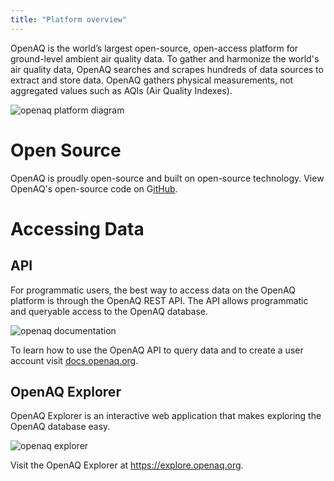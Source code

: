 ```yaml
---
title: "Platform overview"
---
```


OpenAQ is the world’s largest open-source, open-access platform for ground-level ambient air quality data. To gather and harmonize the world's air quality data, OpenAQ searches and scrapes hundreds of data sources to extract and store data. OpenAQ gathers physical measurements, not aggregated values such as AQIs (Air Quality Indexes).

![openaq platform diagram](@assets/images/platform_diagram.webp)

# Open Source

OpenAQ is proudly open-source and built on open-source technology. View OpenAQ's open-source code on G[itHub](https://github.com/openaq).

# Accessing Data

## API

For programmatic users, the best way to access data on the OpenAQ platform is through the OpenAQ REST API. The API allows programmatic and queryable access to the OpenAQ database.

![openaq documentation](@assets/images/readme_docs.webp)

To learn how to use the OpenAQ API to query data and to create a user account visit [docs.openaq.org](https://docs.openaq.org).

## OpenAQ Explorer

OpenAQ Explorer is an interactive web application that makes exploring the OpenAQ database easy.

![openaq explorer](@assets/images/explorer_screenshot.webp)

Visit the OpenAQ Explorer at <https://explore.openaq.org>.
